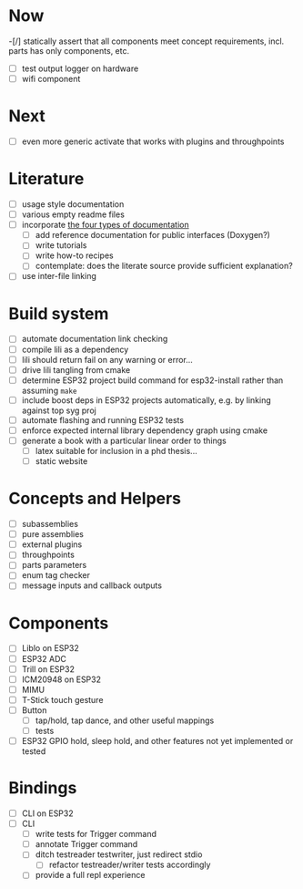 # Now

-[/] statically assert that all components meet concept requirements, incl. parts has only components, etc.
-[ ] test output logger on hardware
-[ ] wifi component

# Next

-[ ] even more generic activate that works with plugins and throughpoints

# Literature

-[ ] usage style documentation
-[ ] various empty readme files
-[ ] incorporate [the four types of documentation](https://documentation.divio.com/)
    -[ ] add reference documentation for public interfaces (Doxygen?)
    -[ ] write tutorials
    -[ ] write how-to recipes
    -[ ] contemplate: does the literate source provide sufficient explanation?
-[ ] use inter-file linking

# Build system

-[ ] automate documentation link checking
-[ ] compile lili as a dependency
-[ ] lili should return fail on any warning or error...
-[ ] drive lili tangling from cmake
-[ ] determine ESP32 project build command for esp32-install rather than assuming `make`
-[ ] include boost deps in ESP32 projects automatically, e.g. by linking against top syg proj
-[ ] automate flashing and running ESP32 tests
-[ ] enforce expected internal library dependency graph using cmake
-[ ] generate a book with a particular linear order to things
    -[ ] latex suitable for inclusion in a phd thesis...
    -[ ] static website

# Concepts and Helpers

-[ ] subassemblies
-[ ] pure assemblies
-[ ] external plugins
-[ ] throughpoints
-[ ] parts parameters
-[ ] enum tag checker
-[ ] message inputs and callback outputs

# Components

-[ ] Liblo on ESP32
-[ ] ESP32 ADC
-[ ] Trill on ESP32
-[ ] ICM20948 on ESP32
-[ ] MIMU
-[ ] T-Stick touch gesture
-[ ] Button
    -[ ] tap/hold, tap dance, and other useful mappings
    -[ ] tests
-[ ] ESP32 GPIO hold, sleep hold, and other features not yet implemented or tested

# Bindings

-[ ] CLI on ESP32
-[ ] CLI
    -[ ] write tests for Trigger command
    -[ ] annotate Trigger command
    -[ ] ditch testreader testwriter, just redirect stdio
        -[ ] refactor testreader/writer tests accordingly
    -[ ] provide a full repl experience
